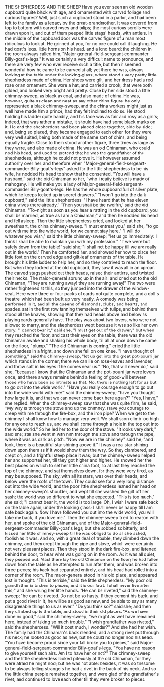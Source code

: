 THE SHEPHERDESS AND THE SHEEP
Have
you
ever
seen
an
old
wooden
cupboard
quite
black
with
age,
and
ornamented
with
carved
foliage
and
curious
figures?
Well,
just
such
a
cupboard
stood
in
a
parlor,
and
had
been
left
to
the
family
as
a
legacy
by
the
great-grandmother.
It
was
covered
from
top
to
bottom
with
carved
roses
and
tulips;
the
most
curious
scrolls
were
drawn
upon
it,
and
out
of
them
peeped
little
stags'
heads,
with
antlers.
In
the
middle
of
the
cupboard
door
was
the
carved
figure
of
a
man
most
ridiculous
to
look
at.
He
grinned
at
you,
for
no
one
could
call
it
laughing.
He
had
goat's
legs,
little
horns
on
his
head,
and
a
long
beard;
the
children
in
the
room
always
called
him,
"Major
general-field-sergeant-commander
Billy-goat's-legs."
It
was
certainly
a
very
difficult
name
to
pronounce,
and
there
are
very
few
who
ever
receive
such
a
title,
but
then
it
seemed
wonderful
how
he
came
to
be
carved
at
all;
yet
there
he
was,
always
looking
at
the
table
under
the
looking-glass,
where
stood
a
very
pretty
little
shepherdess
made
of
china.
Her
shoes
were
gilt,
and
her
dress
had
a
red
rose
or
an
ornament.
She
wore
a
hat,
and
carried
a
crook,
that
were
both
gilded,
and
looked
very
bright
and
pretty.
Close
by
her
side
stood
a
little
chimney-sweep,
as
black
as
coal,
and
also
made
of
china.
He
was,
however,
quite
as
clean
and
neat
as
any
other
china
figure;
he
only
represented
a
black
chimney-sweep,
and
the
china
workers
might
just
as
well
have
made
him
a
prince,
had
they
felt
inclined
to
do
so.
He
stood
holding
his
ladder
quite
handily,
and
his
face
was
as
fair
and
rosy
as
a
girl's;
indeed,
that
was
rather
a
mistake,
it
should
have
had
some
black
marks
on
it.
He
and
the
shepherdess
had
been
placed
close
together,
side
by
side;
and,
being
so
placed,
they
became
engaged
to
each
other,
for
they
were
very
well
suited,
being
both
made
of
the
same
sort
of
china,
and
being
equally
fragile.
Close
to
them
stood
another
figure,
three
times
as
large
as
they
were,
and
also
made
of
china.
He
was
an
old
Chinaman,
who
could
nod
his
head,
and
used
to
pretend
that
he
was
the
grandfather
of
the
shepherdess,
although
he
could
not
prove
it.
He
however
assumed
authority
over
her,
and
therefore
when
"Major-general-field-sergeant-commander
Billy-goat's-legs"
asked
for
the
little
shepherdess
to
be
his
wife,
he
nodded
his
head
to
show
that
he
consented.
"You
will
have
a
husband,"
said
the
old
Chinaman
to
her,
"who
I
really
believe
is
made
of
mahogany.
He
will
make
you
a
lady
of
Major-general-field-sergeant-commander
Billy-goat's-legs.
He
has
the
whole
cupboard
full
of
silver
plate,
which
he
keeps
locked
up
in
secret
drawers."
"I
won't
go
into
the
dark
cupboard,"
said
the
little
shepherdess.
"I
have
heard
that
he
has
eleven
china
wives
there
already."
"Then
you
shall
be
the
twelfth,"
said
the
old
Chinaman.
"To-night
as
soon
as
you
hear
a
rattling
in
the
old
cupboard,
you
shall
be
married,
as
true
as
I
am
a
Chinaman;"
and
then
he
nodded
his
head
and
fell
asleep.
Then
the
little
shepherdess
cried,
and
looked
at
her
sweetheart,
the
china
chimney-sweep.
"I
must
entreat
you,"
said
she,
"to
go
out
with
me
into
the
wide
world,
for
we
cannot
stay
here."
"I
will
do
whatever
you
wish,"
said
the
little
chimney-sweep;
"let
us
go
immediately:
I
think
I
shall
be
able
to
maintain
you
with
my
profession."
"If
we
were
but
safely
down
from
the
table!"
said
she;
"I
shall
not
be
happy
till
we
are
really
out
in
the
world."
Then
he
comforted
her,
and
showed
her
how
to
place
her
little
foot
on
the
carved
edge
and
gilt-leaf
ornaments
of
the
table.
He
brought
his
little
ladder
to
help
her,
and
so
they
contrived
to
reach
the
floor.
But
when
they
looked
at
the
old
cupboard,
they
saw
it
was
all
in
an
uproar.
The
carved
stags
pushed
out
their
heads,
raised
their
antlers,
and
twisted
their
necks.
The
major-general
sprung
up
in
the
air;
and
cried
out
to
the
old
Chinaman,
"They
are
running
away!
they
are
running
away!"
The
two
were
rather
frightened
at
this,
so
they
jumped
into
the
drawer
of
the
window-seat.
Here
were
three
or
four
packs
of
cards
not
quite
complete,
and
a
doll's
theatre,
which
had
been
built
up
very
neatly.
A
comedy
was
being
performed
in
it,
and
all
the
queens
of
diamonds,
clubs,
and
hearts,
and
spades,
sat
in
the
first
row
fanning
themselves
with
tulips,
and
behind
them
stood
all
the
knaves,
showing
that
they
had
heads
above
and
below
as
playing
cards
generally
have.
The
play
was
about
two
lovers,
who
were
not
allowed
to
marry,
and
the
shepherdess
wept
because
it
was
so
like
her
own
story.
"I
cannot
bear
it,"
said
she,
"I
must
get
out
of
the
drawer;"
but
when
they
reached
the
floor,
and
cast
their
eyes
on
the
table,
there
was
the
old
Chinaman
awake
and
shaking
his
whole
body,
till
all
at
once
down
he
came
on
the
floor,
"plump."
"The
old
Chinaman
is
coming,"
cried
the
little
shepherdess
in
a
fright,
and
down
she
fell
on
one
knee.
"I
have
thought
of
something,"
said
the
chimney-sweep;
"let
us
get
into
the
great
pot-pourri
jar
which
stands
in
the
corner;
there
we
can
lie
on
rose-leaves
and
lavender,
and
throw
salt
in
his
eyes
if
he
comes
near
us."
"No,
that
will
never
do,"
said
she,
"because
I
know
that
the
Chinaman
and
the
pot-pourri
jar
were
lovers
once,
and
there
always
remains
behind
a
feeling
of
good-will
between
those
who
have
been
so
intimate
as
that.
No,
there
is
nothing
left
for
us
but
to
go
out
into
the
wide
world."
"Have
you
really
courage
enough
to
go
out
into
the
wide
world
with
me?"
said
the
chimney-sweep;
"have
you
thought
how
large
it
is,
and
that
we
can
never
come
back
here
again?"
"Yes,
I
have,"
she
replied.
When
the
chimney-sweep
saw
that
she
was
quite
firm,
he
said,
"My
way
is
through
the
stove
and
up
the
chimney.
Have
you
courage
to
creep
with
me
through
the
fire-box,
and
the
iron
pipe?
When
we
get
to
the
chimney
I
shall
know
how
to
manage
very
well.
We
shall
soon
climb
too
high
for
any
one
to
reach
us,
and
we
shall
come
through
a
hole
in
the
top
out
into
the
wide
world."
So
he
led
her
to
the
door
of
the
stove.
"It
looks
very
dark,"
said
she;
still
she
went
in
with
him
through
the
stove
and
through
the
pipe,
where
it
was
as
dark
as
pitch.
"Now
we
are
in
the
chimney,"
said
he;
"and
look,
there
is
a
beautiful
star
shining
above
it."
It
was
a
real
star
shining
down
upon
them
as
if
it
would
show
them
the
way.
So
they
clambered,
and
crept
on,
and
a
frightful
steep
place
it
was;
but
the
chimney-sweep
helped
her
and
supported
her,
till
they
got
higher
and
higher.
He
showed
her
the
best
places
on
which
to
set
her
little
china
foot,
so
at
last
they
reached
the
top
of
the
chimney,
and
sat
themselves
down,
for
they
were
very
tired,
as
may
be
supposed.
The
sky,
with
all
its
stars,
was
over
their
heads,
and
below
were
the
roofs
of
the
town.
They
could
see
for
a
very
long
distance
out
into
the
wide
world,
and
the
poor
little
shepherdess
leaned
her
head
on
her
chimney-sweep's
shoulder,
and
wept
till
she
washed
the
gilt
off
her
sash;
the
world
was
so
different
to
what
she
expected.
"This
is
too
much,"
she
said;
"I
cannot
bear
it,
the
world
is
too
large.
Oh,
I
wish
I
were
safe
back
on
the
table
again,
under
the
looking
glass;
I
shall
never
be
happy
till
I
am
safe
back
again.
Now
I
have
followed
you
out
into
the
wide
world,
you
will
take
me
back,
if
you
love
me."
Then
the
chimney-sweep
tried
to
reason
with
her,
and
spoke
of
the
old
Chinaman,
and
of
the
Major-general-field-sergeant-commander
Billy-goat's
legs;
but
she
sobbed
so
bitterly,
and
kissed
her
little
chimney-sweep
till
he
was
obliged
to
do
all
she
asked,
foolish
as
it
was.
And
so,
with
a
great
deal
of
trouble,
they
climbed
down
the
chimney,
and
then
crept
through
the
pipe
and
stove,
which
were
certainly
not
very
pleasant
places.
Then
they
stood
in
the
dark
fire-box,
and
listened
behind
the
door,
to
hear
what
was
going
on
in
the
room.
As
it
was
all
quiet,
they
peeped
out.
Alas!
there
lay
the
old
Chinaman
on
the
floor;
he
had
fallen
down
from
the
table
as
he
attempted
to
run
after
them,
and
was
broken
into
three
pieces;
his
back
had
separated
entirely,
and
his
head
had
rolled
into
a
corner
of
the
room.
The
major-general
stood
in
his
old
place,
and
appeared
lost
in
thought.
"This
is
terrible,"
said
the
little
shepherdess.
"My
poor
old
grandfather
is
broken
to
pieces,
and
it
is
our
fault.
I
shall
never
live
after
this;"
and
she
wrung
her
little
hands.
"He
can
be
riveted,"
said
the
chimney-sweep;
"he
can
be
riveted.
Do
not
be
so
hasty.
If
they
cement
his
back,
and
put
a
good
rivet
in
it,
he
will
be
as
good
as
new,
and
be
able
to
say
as
many
disagreeable
things
to
us
as
ever."
"Do
you
think
so?"
said
she;
and
then
they
climbed
up
to
the
table,
and
stood
in
their
old
places.
"As
we
have
done
no
good,"
said
the
chimney-sweep,
"we
might
as
well
have
remained
here,
instead
of
taking
so
much
trouble."
"I
wish
grandfather
was
riveted,"
said
the
shepherdess.
"Will
it
cost
much,
I
wonder?"
And
she
had
her
wish.
The
family
had
the
Chinaman's
back
mended,
and
a
strong
rivet
put
through
his
neck;
he
looked
as
good
as
new,
but
he
could
no
longer
nod
his
head.
"You
have
become
proud
since
your
fall
broke
you
to
pieces,"
said
Major-general-field-sergeant-commander
Billy-goat's-legs.
"You
have
no
reason
to
give
yourself
such
airs.
Am
I
to
have
her
or
not?"
The
chimney-sweep
and
the
little
shepherdess
looked
piteously
at
the
old
Chinaman,
for
they
were
afraid
he
might
nod;
but
he
was
not
able:
besides,
it
was
so
tiresome
to
be
always
telling
strangers
he
had
a
rivet
in
the
back
of
his
neck.
And
so
the
little
china
people
remained
together,
and
were
glad
of
the
grandfather's
rivet,
and
continued
to
love
each
other
till
they
were
broken
to
pieces.
